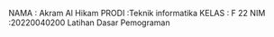 NAMA : Akram Al Hikam
PRODI :Teknik informatika
KELAS : F 22
NIM :20220040200
Latihan Dasar Pemograman
